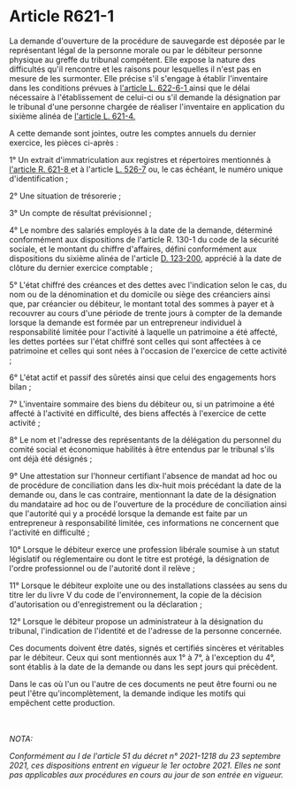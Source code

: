 # Article R621-1

<p>La demande d'ouverture de la procédure de sauvegarde est déposée par le représentant légal de la personne morale ou par le débiteur personne physique au greffe du tribunal compétent. Elle expose la nature des difficultés qu'il rencontre et les raisons pour lesquelles il n'est pas en mesure de les surmonter. Elle précise s'il s'engage à établir l'inventaire dans les conditions prévues à <a href='/code-de-commerce/partie-legislative/livre-vi-des-difficultes-des-entreprises/titre-ii-de-la-sauvegarde/chapitre-ii-de-lentreprise-au-cours-de-la-periode-dobservation/l622-6-1.md'>l'article L. 622-6-1 </a>ainsi que le délai nécessaire à l'établissement de celui-ci ou s'il demande la désignation par le tribunal d'une personne chargée de réaliser l'inventaire en application du sixième alinéa de <a href='/code-de-commerce/partie-legislative/livre-vi-des-difficultes-des-entreprises/titre-ii-de-la-sauvegarde/chapitre-ier-de-louverture-de-la-procedure/l621-4.md'>l'article L. 621-4. </a></p><p>A cette demande sont jointes, outre les comptes annuels du dernier exercice, les pièces ci-après :</p><p>1° Un extrait d'immatriculation aux registres et répertoires mentionnés à <a href='/code-de-commerce/partie-reglementaire/livre-vi-des-difficultes-des-entreprises/titre-ii-de-la-sauvegarde/chapitre-ier-de-louverture-de-la-procedure/section-1-de-la-saisine-et-de-la-decision-du-tribunal/r621-8.md'>l'article R. 621-8 </a>et à l'article <a href='/code-de-commerce/partie-legislative/livre-v-des-effets-de-commerce-et-des-garanties/titre-ii-des-garanties/chapitre-vi-de-la-protection-de-lentrepreneur-individuel-et-du-conjoint/section-2-de-lentrepreneur-individuel-a-responsabilite-limitee/l526-7.md'>L. 526-7</a> ou, le cas échéant, le numéro unique d'identification ;</p><p>2° Une situation de trésorerie ;</p><p>3° Un compte de résultat prévisionnel ;</p><p>4° Le nombre des salariés employés à la date de la demande, déterminé conformément aux dispositions de l'article R. 130-1 du code de la sécurité sociale, et le montant du chiffre d'affaires, défini conformément aux dispositions du sixième alinéa de l'article <a href='/code-de-commerce/partie-reglementaire/livre-ier-du-commerce-en-general/titre-ii-des-commercants/chapitre-iii-des-obligations-generales-des-commercants/section-2-de-la-comptabilite-des-commercants/sous-section-1-des-obligations-comptables-applicables-a-tous-les-commercants/paragraphe-5-de-la-presentation-comptable-simplifiee/d123-200.md'>D. 123-200</a>, apprécié à la date de clôture du dernier exercice comptable ;</p><p>5° L'état chiffré des créances et des dettes avec l'indication selon le cas, du nom ou de la dénomination et du domicile ou siège des créanciers ainsi que, par créancier ou débiteur, le montant total des sommes à payer et à recouvrer au cours d'une période de trente jours à compter de la demande lorsque la demande est formée par un entrepreneur individuel à responsabilité limitée pour l'activité à laquelle un patrimoine a été affecté, les dettes portées sur l'état chiffré sont celles qui sont affectées à ce patrimoine et celles qui sont nées à l'occasion de l'exercice de cette activité ;</p><p>6° L'état actif et passif des sûretés ainsi que celui des engagements hors bilan ;</p><p>7° L'inventaire sommaire des biens du débiteur ou, si un patrimoine a été affecté à l'activité en difficulté, des biens affectés à l'exercice de cette activité ;</p><p>8° Le nom et l'adresse des représentants de la délégation du personnel du comité social et économique habilités à être entendus par le tribunal s'ils ont déjà été désignés ;</p><p>9° Une attestation sur l'honneur certifiant l'absence de mandat ad hoc ou de procédure de conciliation dans les dix-huit mois précédant la date de la demande ou, dans le cas contraire, mentionnant la date de la désignation du mandataire ad hoc ou de l'ouverture de la procédure de conciliation ainsi que l'autorité qui y a procédé lorsque la demande est faite par un entrepreneur à responsabilité limitée, ces informations ne concernent que l'activité en difficulté ;</p><p>10° Lorsque le débiteur exerce une profession libérale soumise à un statut législatif ou réglementaire ou dont le titre est protégé, la désignation de l'ordre professionnel ou de l'autorité dont il relève ;</p><p>11° Lorsque le débiteur exploite une ou des installations classées au sens du titre Ier du livre V du code de l'environnement, la copie de la décision d'autorisation ou d'enregistrement ou la déclaration ;</p><p>12° Lorsque le débiteur propose un administrateur à la désignation du tribunal, l'indication de l'identité et de l'adresse de la personne concernée.</p><p>Ces documents doivent être datés, signés et certifiés sincères et véritables par le débiteur. Ceux qui sont mentionnés aux 1° à 7°, à l'exception du 4°, sont établis à la date de la demande ou dans les sept jours qui précèdent.</p><p>Dans le cas où l'un ou l'autre de ces documents ne peut être fourni ou ne peut l'être qu'incomplètement, la demande indique les motifs qui empêchent cette production.</p><br/><br/><i>NOTA:<p>Conformément au I de l'article 51 du décret n° 2021-1218 du 23 septembre 2021, ces dispositions entrent en vigueur le 1er octobre 2021. Elles ne sont pas applicables aux procédures en cours au jour de son entrée en vigueur.</p></i>